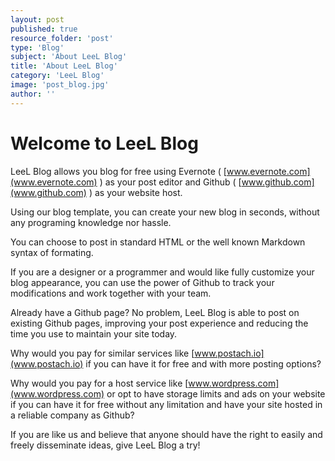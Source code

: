 ```yaml
---
layout: post
published: true
resource_folder: 'post'
type: 'Blog'
subject: 'About LeeL Blog'
title: 'About LeeL Blog'
category: 'LeeL Blog'
image: 'post_blog.jpg'
author: ''
---
```





Welcome to LeeL Blog
====================


LeeL Blog allows you blog for free using Evernote ( [www.evernote.com](www.evernote.com) ) as your post editor and Github ( [www.github.com](www.github.com) ) as your website host. 


Using our blog template, you can create your new blog in seconds, without any programing knowledge nor hassle. 


You can choose to post in standard HTML or the well known Markdown syntax of formating.


If you are a designer or a programmer and would like fully customize your blog appearance, you can use the power of Github to track your modifications and work together with your team. 


Already have a Github page? No problem, LeeL Blog is able to post on existing Github pages, improving your post experience and reducing the time you use to maintain your site today.


Why would you pay for similar services like [www.postach.io](www.postach.io)  if you can have it for free and with more posting options?


Why would you pay for a host service like [www.wordpress.com](www.wordpress.com)  or opt to have storage limits and ads on your website if you can have it for free without any limitation and have your site hosted in a reliable company as Github?


If you are like us and believe that anyone should have the right to easily and freely disseminate ideas, give LeeL Blog a try!






